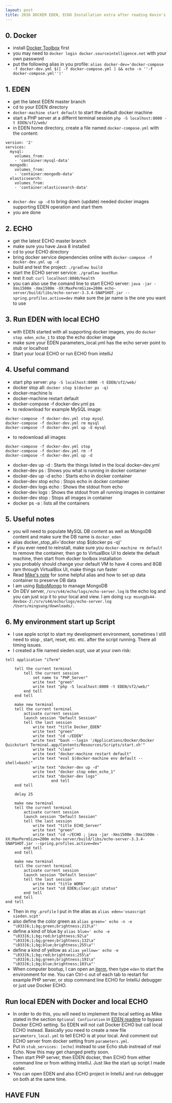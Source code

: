 ```yaml
---
layout: post
title: 2016 DOCKER EDEN, ECHO Installation extra after reading Kevin's note
---  
```

 
## 0. Docker
* install [Docker Toolbox](https://www.docker.com/products/docker-toolbox) first
* you may need to `docker login docker.sourceintelligence.net` with your own password
* put the following alias in you profile: 
`alias docker-dev='docker-compose -f docker-dev.yml $([ -f docker-compose.yml ] && echo -n ''-f docker-compose.yml'')'`

## 1. EDEN

* get the latest EDEN master branch
* cd to your EDEN directory
* `docker-machine start default` to start the default docker machine
* start a PHP server at a differnt terminal session `php -S localhost:8000 -t EDEN/sf2/web/`
* in EDEN home directory, create a file named `docker-compose.yml` with the content:

```
version: '2'
services:
  mysql:
    volumes_from:
    - 'container:mysql-data'
  mongodb:
    volumes_from:
    - 'container:mongodb-data'
  elasticsearch:
    volumes_from:
    - 'container:elasticsearch-data'
    
```
* `docker-dev up -d` to bring down (update) needed docker images supporting EDEN operation and start them
* you are done



## 2. ECHO

* get the latest ECHO master branch
* make sure you have Java 8 installed
* cd to your ECHO directory
* bring docker service dependencies online with `docker-compose -f docker-dev.yml up -d`
* build and test the project: `./gradlew build`
* start the ECHO server service: `./gradlew bootRun`
* test it out: `curl localhost:8080/health`
* you can also use the comand line to start ECHO server: `java -jar -Xms1500m -Xmx1500m -XX:MaxPermSize=200m echo-server/build/libs/echo-server-3.3.4-SNAPSHOT.jar --spring.profiles.active=dev` make sure the jar name is the one you want to use

## 3. Run EDEN with local ECHO

* with EDEN started with all supporting docker images, you do `docker stop eden_echo_1` to stop the echo docker image
* make sure your EDEN parameters_local.yml has the echo server point to stub or localhost
* Start your local ECHO or run ECHO from intelliJ


## 4. Useful command

* start php server: `php -S localhost:8000 -t EDEN/sf2/web/`
* docker stop all: `docker stop $(docker ps -q)`
* docker-machine ls
* docker-machine restart default
* docker-compose -f docker-dev.yml ps
* to redownload for example MySQL image:

```
docker-compose -f docker-dev.yml stop mysql
docker-compose -f docker-dev.yml rm mysql
docker-compose -f docker-dev.yml up -d mysql
```
* to redownload all images

```
docker-compose -f docker-dev.yml stop
docker-compose -f docker-dev.yml rm -f
docker-compose -f docker-dev.yml up -d
```
* docker-dev up -d : Starts the things listed in the local docker-dev.yml
* docker-dev ps : Shows you what is running in docker container
* docker-dev up -d echo : Starts echo in docker container
* docker-dev stop echo : Stops echo in docker container
* docker-dev logs echo : Shows the stdout from echo
* docker-dev logs : Shows the stdout from all running images in container
* docker-dev stop : Stops all images in container
* docker ps -a : lists all the containers
   

## 5. Useful notes
* you will need to populate MySQL DB content as well as MongoDB content and make sure the DB name is `docker_eden`
* alias docker_stop_all='docker stop $(docker ps -q)'
* if you ever need to reinstall, make sure you `docker-machine rm default` to remove the container, then go to VirtualBox UI to delete the default machine, then start from docker toolbox installation
* you probably should change your default VM to have 4 cores and 8GB ram through VirtualBox UI, make things run faster
* Read [Mike's note](https://github.com/Source-Intelligence/svctemplate/wiki/Docker-Tips) for some helpful alias and how to set up data container to preserve DB data
* I am using [RoboMongo](https://robomongo.org/download) to manage MongoDB
* On DEV server, `/srv/s44/echo/logs/echo-server.log` is the echo log and you can just scp it to your local and view.  I am doing `scp msung@s44-devbox-2:/srv/s44/echo/logs/echo-server.log /Users/mingsung/downloads/.`

## 6. My environment start up Script
* I use apple script to start my development environment, sometimes I still need to stop , start, reset, etc. etc. after the script running. There all timing issues.
* I created a file named sieden.scpt, use at your own risk: 
    
```
tell application "iTerm"
	
	tell the current terminal
		tell the current session
			set name to "PHP_Server"
			write text "green"
			write text "php -S localhost:8000 -t EDEN/sf2/web/"
		end tell
	end tell
	
	make new terminal
	tell the current terminal
		activate current session
		launch session "Default Session"
		tell the last session
			write text "title Docker_EDEN"			write text "green"			write text "cd ~/EDEN"			write text "bash --login '/Applications/Docker/Docker Quickstart Terminal.app/Contents/Resources/Scripts/start.sh'"			write text "clear"			write text "docker-machine restart default"			write text "eval $(docker-machine env default --shell=bash)"			write text "docker-dev up -d"			write text "docker stop eden_echo_1"
			write text "docker-dev logs"					end tell
	end tell
	
	delay 25
	
	make new terminal
	tell the current terminal
		activate current session
		launch session "Default Session"
		tell the last session
			write text "title ECHO_Server"
			write text "green"
			write text "cd ~/ECHO ; java -jar -Xms1500m -Xmx1500m -XX:MaxPermSize=200m echo-server/build/libs/echo-server-3.3.4-SNAPSHOT.jar --spring.profiles.active=dev"
		end tell
	end tell
	
	make new terminal
	tell the current terminal
		activate current session
		launch session "Default Session"
		tell the last session
			write text "title WORK"
			write text "cd EDEN;clear;git status"
		end tell
	end tell
end tell

```
* Then in my `.profile` I put in the alias as `alias eden='osascript sieden.scpt'`
* also define the color green as `alias green=' echo -n -e "\033]6;1;bg;green;brightness;213\a"'`
* define a kind of blue by `alias blue=' echo -e "\033]6;1;bg;red;brightness;92\a" "\033]6;1;bg;green;brightness;132\a" "\033]6;1;bg;blue;brightness;255\a"'`
* define a kind of yellow as `alias yellow=' echo -e "\033]6;1;bg;red;brightness;255\a" "\033]6;1;bg;green;brightness;191\a" "\033]6;1;bg;blue;brightness;103\a"'`
* When computer bootup, I can open an [iterm](https://iterm2.com/), then type `eden` to start the environment for me. You can Ctrl-c out of each tab to restart for example PHP server, or stop command line ECHO for IntelliJ debugger or just use Docker ECHO.

## Run local EDEN with Docker and local ECHO

* In order to do this, you will need to implement the local setting as Mike stated in the section `Optional Confiuration` in [EDEN readme](https://github.com/Source-Intelligence/EDEN) to bypass Docker ECHO setting.  So EDEN will not call Docker ECHO but call local ECHO instead. Basically you need to create a new file  `parameters_local.yml` to tell ECHO is at your local.  And comment out ECHO server from docker setting from `parameters.yml`.
* Put in `stub_services: [echo]` instead to use Echo stub instread of real Echo.  Now this may get changed pretty soon. 
* Then start PHP server, then EDEN docker, then ECHO from either command line or from withing IntelliJ.  Just like the start up script I made ealier.
* You can open EDEN and also ECHO project in IntelliJ and run debugger on both at the same time.



## HAVE FUN


